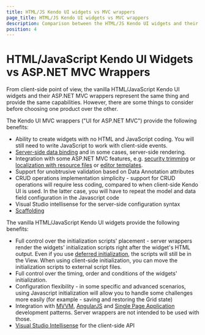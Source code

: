 ```yaml
---
title: HTML/JS Kendo UI widgets vs MVC wrappers
page_title: HTML/JS Kendo UI widgets vs MVC wrappers
description: Comparison between the HTML/JS Kendo UI widgets and their MVC wrappers
position: 4
---
```

# HTML/JavaScript Kendo UI Widgets vs ASP.NET MVC Wrappers

From client-side point of view, the vanilla HTML/JavaScript Kendo UI widgets and their ASP.NET MVC wrappers represent the same thing and provide the same capabilities.
However, there are some things to consider before choosing one product over the other.

The Kendo UI MVC wrappers ("UI for ASP.NET MVC") provide the following benefits:

* Ability to create widgets with no HTML and JavaScript coding. You will still need to write JavaScript to work with client-side events.
* [Server-side data binding](/aspnet-mvc/helpers/grid/server-binding) and in some cases, server-side rendering.
* Integration with some ASP.NET MVC features, e.g. [security trimming](/aspnet-mvc/helpers/menu/overview#security-trimming) or
[localization with resource files](/aspnet-mvc/globalization#localized-user-interface) or [editor templates](/aspnet-mvc/helpers/grid/editor-templates).
* Support for unobtrusive validation based on Data Annotation attributes
* CRUD operations implementation simplicity - support for CRUD operations will require less coding, compared to when client-side Kendo UI is used. In the latter case, you will have to repeat the model and data field configuration in the Javascript code
* Visual Studio intellisense for the server-side configuration syntax
* [Scaffolding](/aspnet-mvc/scaffolding)

The vanilla HTML/JavaScript Kendo UI widgets provide the following benefits:

* Full control over the initialization scripts' placement - server wrappers render the widgets' initialization scripts right after the widget's HTML output.
Even if you use [deferred initialization](/aspnet-mvc/fundamentals#deferred-initialization), the scripts will still be in the View.
When using client-side initialization, you can move the initialization scripts to external script files.
* Full control over the timing, order and conditions of the widgets' initialization.
* Configuration flexibility - in some specific and advanced scenarios, using Javascript initialization will allow you to handle some challenges
more easily (for example - saving and restoring the Grid state)
* Integration with [MVVM](/framework/mvvm/overview), [AngularJS](/AngularJS/introduction) and [Single Page Application](/framework/spa/overview) development patterns.
Server wrappers are not intended to be used with those.
* [Visual Studio Intellisense](/vs-intellisense) for the client-side API
